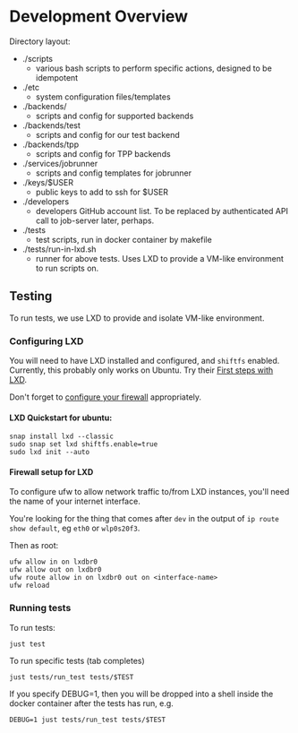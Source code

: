 # Development Overview

Directory layout:

* ./scripts
  * various bash scripts to perform specific actions, designed to be idempotent
* ./etc
  * system configuration files/templates
* ./backends/
  * scripts and config for supported backends
* ./backends/test
  * scripts and config for our test backend
* ./backends/tpp
  * scripts and config for TPP backends
* ./services/jobrunner
  * scripts and config templates for jobrunner
* ./keys/$USER
  * public keys to add to ssh for $USER
* ./developers
  * developers GitHub account list. To be replaced by authenticated API call to
    job-server later, perhaps.
* ./tests
  * test scripts, run in docker container by makefile
* ./tests/run-in-lxd.sh
  * runner for above tests. Uses LXD to provide a VM-like environment to run scripts on.

## Testing

To run tests, we use LXD to provide and isolate VM-like environment. 

### Configuring LXD

You will need to have LXD installed and configured, and `shiftfs` enabled. Currently,
this probably only works on Ubuntu. Try their [First steps with LXD](https://documentation.ubuntu.com/lxd/en/latest/tutorial/first_steps/). 

Don't forget to [configure your firewall](https://documentation.ubuntu.com/lxd/en/latest/howto/network_bridge_firewalld/) appropriately.

#### LXD Quickstart for ubuntu:

```
snap install lxd --classic
sudo snap set lxd shiftfs.enable=true
sudo lxd init --auto
```

#### Firewall setup for LXD

To configure ufw to allow network traffic to/from LXD instances, you'll need the name of your internet interface.

You're looking for the thing that comes after `dev` in the output of `ip route show default`, eg `eth0` or `wlp0s20f3`.

Then as root:

```
ufw allow in on lxdbr0
ufw allow out on lxdbr0
ufw route allow in on lxdbr0 out on <interface-name>
ufw reload
```

### Running tests

To run tests:

    just test

To run specific tests (tab completes)

    just tests/run_test tests/$TEST

If you specify DEBUG=1, then you will be dropped into a shell inside the docker
container after the tests has run, e.g. 

    DEBUG=1 just tests/run_test tests/$TEST 
